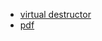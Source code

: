 - [virtual destructor](http://www.gotw.ca/publications/mill18.htm)
- [pdf](http://umich.edu/~eecs381/handouts/C++11_smart_ptrs.pdf)
